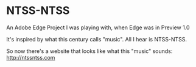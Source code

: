 NTSS-NTSS
=========

An Adobe Edge Project I was playing with, when Edge was in Preview 1.0

It's inspired by what this century calls "music". All I hear is NTSS-NTSS.

So now there's a website that looks like what this "music" sounds: http://ntssntss.com
